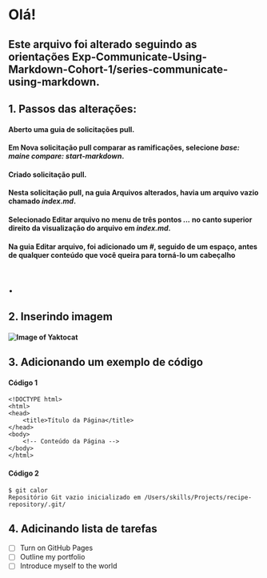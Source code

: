 # Olá!
## Este arquivo foi alterado seguindo as orientações Exp-Communicate-Using-Markdown-Cohort-1/series-communicate-using-markdown.
## 1. Passos das alterações:
#### Aberto uma guia de solicitações pull.
#### Em Nova solicitação pull comparar as ramificações, selecione *base: maine compare: start-markdown*.
#### Criado solicitação pull.
#### Nesta solicitação pull, na guia Arquivos alterados, havia um arquivo vazio chamado *index.md*.
#### Selecionado Editar arquivo no menu de três pontos *...* no canto superior direito da visualização do arquivo em *index.md*.
#### Na guia Editar arquivo, foi adicionado um *#*, seguido de um espaço, antes de qualquer conteúdo que você queira para torná-lo um cabeçalho <h1>.

## 2. Inserindo imagem
#### ![Image of Yaktocat](https://octodex.github.com/images/yaktocat.png)

## 3. Adicionando um exemplo de código
#### Código 1
```
<!DOCTYPE html>
<html>
<head>
    <title>Título da Página</title>
</head>
<body>
    <!-- Conteúdo da Página -->
</body>
</html>
```
#### Código 2
```
$ git calor
Repositório Git vazio inicializado em /Users/skills/Projects/recipe-repository/.git/
```
## 4. Adicinando lista de tarefas

- [ ] Turn on GitHub Pages
- [ ] Outline my portfolio
- [ ] Introduce myself to the world
